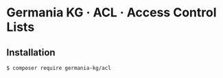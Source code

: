 # Germania KG · ACL · Access Control Lists



## Installation

```bash
$ composer require germania-kg/acl
```



